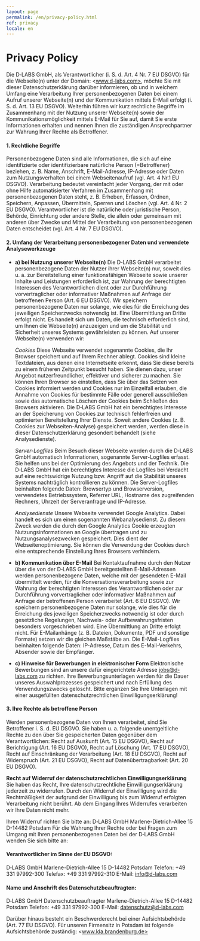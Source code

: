 ```yaml
---
layout: page
permalink: /en/privacy-policy.html
ref: privacy
locale: en
---
```


# Privacy Policy

Die D‑LABS GmbH, als Verantwortlicher (i. S. d. Art. 4 Nr. 7 EU DSGVO) für die Webseite(n) unter der Domain: <www.d-labs.com>, möchte Sie mit dieser Datenschutzerklärung darüber informieren, ob und in welchem Umfang eine Verarbeitung Ihrer personenbezogenen Daten bei einem Aufruf unserer Webseite(n) und der Kommunikation mittels E-Mail erfolgt (i. S. d. Art. 13 EU DSGVO).
Weiterhin führen wir kurz rechtliche Begriffe im Zusammenhang mit der Nutzung unserer Webseite(n) sowie der Kommunikationsmöglichkeit mittels E-Mail für Sie auf, damit Sie erste Informationen erhalten und nennen Ihnen die zuständigen Ansprechpartner zur Wahrung Ihrer Rechte als Betroffener.

#### 1. Rechtliche Begriffe
Personenbezogene Daten sind alle Informationen, die sich auf eine identifizierte oder identifizierbare natürliche Person (=Betroffener) beziehen, z. B. Name, Anschrift, E-Mail-Adresse, IP-Adresse oder Daten zum Nutzungsverhalten bei einem Webseitenaufruf (vgl. Art. 4 Nr.1 EU DSGVO).
Verarbeitung bedeutet vereinfacht jeder Vorgang, der mit oder ohne Hilfe automatisierter Verfahren im Zusammenhang mit personenbezogenen Daten steht, z. B. Erheben, Erfassen, Ordnen, Speichern, Anpassen, Übermitteln, Sperren und Löschen (vgl. Art. 4 Nr. 2 EU DSGVO).
Verantwortlicher ist die natürliche oder juristische Person, Behörde, Einrichtung oder andere Stelle, die allein oder gemeinsam mit anderen über Zwecke und Mittel der Verarbeitung von personenbezogenen Daten entscheidet (vgl. Art. 4 Nr. 7 EU DSGVO).

#### 2. Umfang der Verarbeitung personenbezogener Daten und verwendete Analysewerkzeuge
- **a) bei Nutzung unserer Webseite(n)**
  Die D‑LABS GmbH verarbeitet personenbezogene Daten der Nutzer ihrer Webseite(n) nur, soweit dies u. a. zur Bereitstellung einer funktionsfähigen Webseite sowie unserer Inhalte und Leistungen erforderlich ist, zur Wahrung der berechtigten Interessen des Verantwortlichen dient oder zur Durchführung vorvertraglicher oder informativer Maßnahmen auf Anfrage der betroffenen Person (Art. 6 EU DSGVO).
  Wir speichern personenbezogene Daten nur solange, wie dies für die Erreichung des jeweiligen Speicherzwecks notwendig ist. Eine Übermittlung an Dritte erfolgt nicht. Es handelt sich um Daten, die technisch erforderlich sind, um Ihnen die Webseite(n) anzuzeigen und um die Stabilität und Sicherheit unseres Systems gewährleisten zu können.
  Auf unserer Webseite(n) verwenden wir:

  _Cookies_
  Diese Webseite verwendet sogenannte Cookies, die Ihr Browser speichert und auf Ihrem Rechner ablegt. Cookies sind kleine Textdateien, aus denen eine Internetseite erkennt, dass Sie diese bereits zu einem früheren Zeitpunkt besucht haben. Sie dienen dazu, unser Angebot nutzerfreundlicher, effektiver und sicherer zu machen.
  Sie können Ihren Browser so einstellen, dass Sie über das Setzen von Cookies informiert werden und Cookies nur im Einzelfall erlauben, die Annahme von Cookies für bestimmte Fälle oder generell ausschließen sowie das automatische Löschen der Cookies beim Schließen des Browsers aktivieren.
  Die D‑LABS GmbH hat ein berechtigtes Interesse an der Speicherung von Cookies zur technisch fehlerfreien und optimierten Bereitstellung Ihrer Dienste. Soweit andere Cookies (z. B. Cookies zur Webseiten-Analyse) gespeichert werden, werden diese in dieser Datenschutzerklärung gesondert behandelt (siehe Analysedienste).

  _Server-Logfiles_
  Beim Besuch dieser Webseite werden durch die D‑LABS GmbH automatisch Informationen, sogenannte Server-Logfiles erfasst. Sie helfen uns bei der Optimierung des Angebots und der Technik. Die D‑LABS GmbH hat ein berechtigtes Interesse die Logfiles bei Verdacht auf eine rechtswidrige Nutzung bzw. Angriff auf die Stabilität unseres Systems nachträglich kontrollieren zu können.
  Die Server-Logfiles beinhalten folgende Daten: Browsertyp und Browserversion, verwendetes Betriebssystem, Referrer URL, Hostname des zugreifenden Rechners, Uhrzeit der Serveranfrage und IP-Adresse.

  _Analysedienste_
  Unsere Webseite verwendet Google Analytics. Dabei handelt es sich um einen sogenannten Webanalysedienst. Zu diesem Zweck werden die durch den Google Analytics Cookie erzeugten Nutzungsinformationen an Google übertragen und zu Nutzungsanalysezwecken gespeichert. Dies dient der Webseitenoptimierung. Sie können die Verwendung der Cookies durch eine entsprechende Einstellung Ihres Browsers verhindern.

- **b) Kommunikation über E-Mail**
  Bei Kontaktaufnahme durch den Nutzer über die von der D‑LABS GmbH bereitgestellten E-Mail-Adressen werden personenbezogene Daten, welche mit der gesendeten E-Mail übermittelt werden, für die Konversationsverarbeitung sowie zur Wahrung der berechtigten Interessen des Verantwortlichen oder zur Durchführung vorvertraglicher oder informativer Maßnahmen auf Anfrage der betroffenen Person verarbeitet (Art. 6 EU DSGVO).
  Wir speichern personenbezogene Daten nur solange, wie dies für die Erreichung des jeweiligen Speicherzwecks notwendig ist oder durch gesetzliche Regelungen, Nachweis- oder Aufbewahrungsfristen besonders vorgeschrieben wird. Eine Übermittlung an Dritte erfolgt nicht. Für E-Mailanhänge (z. B. Dateien, Dokumente, PDF und sonstige Formate) setzen wir die gleichen Maßstäbe an.
  Die E-Mail-Logfiles beinhalten folgende Daten: IP-Adresse, Datum des E-Mail-Verkehrs, Absender sowie der Empfänger.

- **c) Hinweise für Bewerbungen in elektronischer Form**
  Elektronische Bewerbungen sind an unsere dafür eingerichtete Adresse <jobs@d-labs.com> zu richten.
  Ihre Bewerbungsunterlagen werden für die Dauer unseres Auswahlprozesses gespeichert und nach Erfüllung des Verwendungszwecks gelöscht.
  Bitte ergänzen Sie Ihre Unterlagen mit einer ausgefüllten datenschutzrechtlichen Einwilligungserklärung!

#### 3. Ihre Rechte als betroffene Person

Werden personenbezogene Daten von Ihnen verarbeitet, sind Sie Betroffener i. S. d. EU DSGVO. Sie haben u. a. folgende unentgeltliche Rechte zu den über Sie gespeicherten Daten gegenüber dem Verantwortlichen:
Recht auf Auskunft (Art. 15 EU DSGVO), Recht auf Berichtigung (Art. 16 EU DSGVO), Recht auf Löschung (Art. 17 EU DSGVO), Recht auf Einschränkung der Verarbeitung (Art. 18 EU DSGVO), Recht auf Widerspruch (Art. 21 EU DSGVO), Recht auf Datenübertragbarkeit (Art. 20 EU DSGVO).

**Recht auf Widerruf der datenschutzrechtlichen Einwilligungserklärung**
Sie haben das Recht, Ihre datenschutzrechtliche Einwilligungserklärung jederzeit zu widerrufen. Durch den Widerruf der Einwilligung wird die Rechtmäßigkeit der aufgrund der Einwilligung bis zum Widerruf erfolgten Verarbeitung nicht berührt. Ab dem Eingang Ihres Widerrufes verarbeiten wir Ihre Daten nicht mehr.

Ihren Widerruf richten Sie bitte an:
D‑LABS GmbH
Marlene-Dietrich-Allee 15
D-14482 Potsdam
Für die Wahrung Ihrer Rechte oder bei Fragen zum Umgang mit Ihren personenbezogenen Daten bei der D‑LABS GmbH wenden Sie sich bitte an:

#### Verantwortlicher im Sinne der EU DSGVO:
D‑LABS GmbH
Marlene-Dietrich-Allee 15
D-14482 Potsdam
Telefon: +49 331 97992-300
Telefax: +49 331 97992-310
E-Mail: <info@d-labs.com>


#### Name und Anschrift des Datenschutzbeauftragten:
D‑LABS GmbH
Datenschutzbeauftragter
Marlene-Dietrich-Allee 15
D-14482 Potsdam
Telefon: +49 331 97992-300
E-Mail: <datenschutz@d-labs.com>

Darüber hinaus besteht ein Beschwerderecht bei einer Aufsichtsbehörde (Art. 77 EU DSGVO).
Für unseren Firmensitz in Potsdam ist folgende Aufsichtsbehörde zuständig: <www.lda.brandenburg.de>
